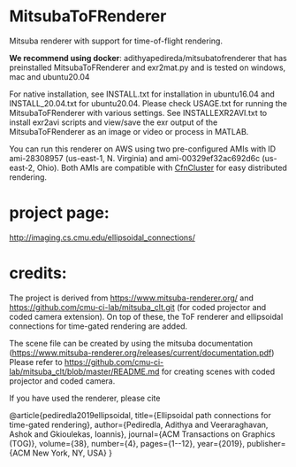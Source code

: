 # MitsubaToFRenderer
Mitsuba renderer with support for time-of-flight rendering. 

**We recommend using docker**: adithyapedireda/mitsubatofrenderer that has preinstalled MitsubaToFRenderer and exr2mat.py and is tested on windows, mac and ubuntu20.04

For native installation, see INSTALL.txt for installation in ubuntu16.04 and INSTALL_20.04.txt for ubuntu20.04. 
Please check USAGE.txt for running the MitsubaToFRenderer with various settings. 
See INSTALLEXR2AVI.txt to install exr2avi scripts and view/save the exr output of the MitsubaToFRenderer as an image or video or process in MATLAB. 

You can run this renderer on AWS using two pre-configured AMIs with ID ami-28308957 (us-east-1, N. Virginia) and ami-00329ef32ac692d6c (us-east-2, Ohio). Both AMIs are compatible with [CfnCluster](https://cfncluster.readthedocs.io/en/latest/) for easy distributed rendering.

# project page:
http://imaging.cs.cmu.edu/ellipsoidal_connections/

# credits: 
The project is derived from https://www.mitsuba-renderer.org/ and https://github.com/cmu-ci-lab/mitsuba_clt.git (for coded projector and coded camera extension). 
On top of these, the ToF renderer and ellipsoidal connections for time-gated rendering are added.


The scene file can be created by using the mitsuba documentation (https://www.mitsuba-renderer.org/releases/current/documentation.pdf)
Please refer to https://github.com/cmu-ci-lab/mitsuba_clt/blob/master/README.md for creating scenes with coded projector and coded camera. 

If you have used the renderer, please cite

@article{pediredla2019ellipsoidal,
  title={Ellipsoidal path connections for time-gated rendering},
  author={Pediredla, Adithya and Veeraraghavan, Ashok and Gkioulekas, Ioannis},
  journal={ACM Transactions on Graphics (TOG)},
  volume={38},
  number={4},
  pages={1--12},
  year={2019},
  publisher={ACM New York, NY, USA}
}
